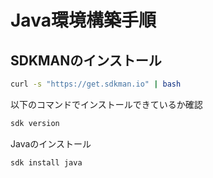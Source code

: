 # Java環境構築手順
## SDKMANのインストール

```bash
curl -s "https://get.sdkman.io" | bash
```
以下のコマンドでインストールできているか確認
```bash
sdk version
```
Javaのインストール
```bash
sdk install java
```
